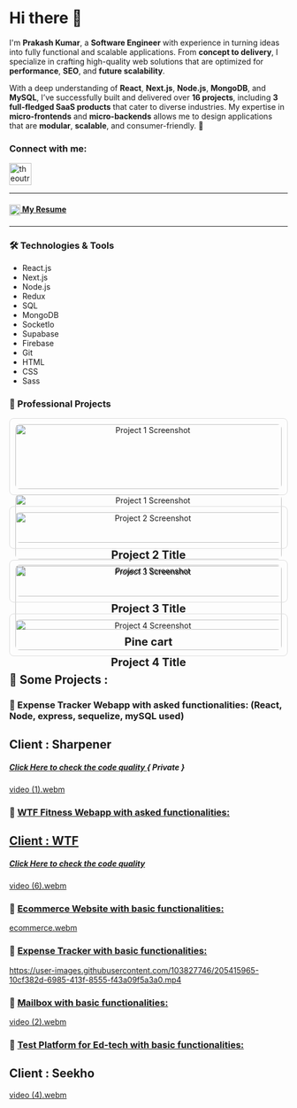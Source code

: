 # Hi there 👋  

I'm **Prakash Kumar**, a **Software Engineer** with experience in turning ideas into fully functional and scalable applications. From **concept to delivery**, I specialize in crafting high-quality web solutions that are optimized for **performance**, **SEO**, and **future scalability**.  

With a deep understanding of **React**, **Next.js**, **Node.js**, **MongoDB**, and **MySQL**, I’ve successfully built and delivered over **16 projects**, including **3 full-fledged SaaS products** that cater to diverse industries. My expertise in **micro-frontends** and **micro-backends** allows me to design applications that are **modular**, **scalable**, and consumer-friendly. 🚀  


<h3 align="left">Connect with me:</h3>
<p align="left">
  <a href="https://www.linkedin.com/in/prakash-kumar-mishra/" target="blank"><img align="center" src="https://upload.wikimedia.org/wikipedia/commons/thumb/8/81/LinkedIn_icon.svg/2048px-LinkedIn_icon.svg.png" alt="theoutrace" height="40" width="40" /></a>
</p>
<hr>
<p align="left">
<h4><a href="https://docs.google.com/document/d/1AVgCaRgWib4mZKEAkpJ0_aF8YWX1MWE-aPJ7QsQn__o/edit?usp=sharing" target="blank"><img align="center" src="https://cdn-icons-png.flaticon.com/512/1132/1132540.png" alt="prakashkumar_imw" height="20" width="20" /> My Resume </a></h4>
</p>

<hr>

### 🛠️ Technologies & Tools  

- React.js
- Next.js  
- Node.js  
- Redux  
- SQL  
- MongoDB
- SocketIo  
- Supabase  
- Firebase  
- Git  
- HTML  
- CSS  
- Sass

### 🚀 Professional Projects 

<div style="display: grid; grid-template-columns: repeat(auto-fit, minmax(300px, 1fr)); gap: 20px;">

  <!-- Project 1 -->
  <div style="border: 1px solid #ddd; border-radius: 8px; padding: 10px; text-align: center;">
    <a href="https://example.com/project-1" target="_blank" style="text-decoration: none; color: inherit;">
      <img src="https://prakashdevelops.netlify.app/_next/image?url=%2Fassets%2Fimages%2FpinecartMkt.png&w=828&q=75" alt="Project 1 Screenshot" style="width: 100%; border-radius: 8px; margin-bottom: 10px;" />
      <img src="https://prakashdevelops.netlify.app/_next/image?url=%2Fassets%2Fimages%2FpinecartFront.webp&w=828&q=75" alt="Project 1 Screenshot" style="width: 100%; border-radius: 8px; margin-bottom: 10px;" />
      <img src="https://prakashdevelops.netlify.app/_next/image?url=%2Fassets%2Fimages%2FpinecartDash.avif&w=828&q=75" alt="Project 1 Screenshot" style="width: 100%; border-radius: 8px; margin-bottom: 10px;" />
      <h3 style="margin: 0; font-size: 1.25rem;">Pine cart</h3>
    </a>
  </div>

  <!-- Project 2 -->
  <div style="border: 1px solid #ddd; border-radius: 8px; padding: 10px; text-align: center;">
    <a href="https://example.com/project-2" target="_blank" style="text-decoration: none; color: inherit;">
      <img src="https://via.placeholder.com/600x400" alt="Project 2 Screenshot" style="width: 100%; border-radius: 8px; margin-bottom: 10px;" />
      <h3 style="margin: 0; font-size: 1.25rem;">Project 2 Title</h3>
    </a>
  </div>

  <!-- Project 3 -->
  <div style="border: 1px solid #ddd; border-radius: 8px; padding: 10px; text-align: center;">
    <a href="https://example.com/project-3" target="_blank" style="text-decoration: none; color: inherit;">
      <img src="https://via.placeholder.com/600x400" alt="Project 3 Screenshot" style="width: 100%; border-radius: 8px; margin-bottom: 10px;" />
      <h3 style="margin: 0; font-size: 1.25rem;">Project 3 Title</h3>
    </a>
  </div>

  <!-- Project 4 -->
  <div style="border: 1px solid #ddd; border-radius: 8px; padding: 10px; text-align: center;">
    <a href="https://example.com/project-4" target="_blank" style="text-decoration: none; color: inherit;">
      <img src="https://via.placeholder.com/600x400" alt="Project 4 Screenshot" style="width: 100%; border-radius: 8px; margin-bottom: 10px;" />
      <h3 style="margin: 0; font-size: 1.25rem;">Project 4 Title</h3>
    </a>
  </div>
  
</div>


<h2>🚧 Some Projects : </h2>

<h3>🐾 Expense Tracker Webapp with asked functionalities: (React, Node, express, sequelize, mySQL used)</> </h3>
  <h2>Client : Sharpener</h2>
  <h5> <a href='https://github.com/Theoutrace/MERN-Expense-Tracker' target="_blank" > Click Here to check the code quality </a> { Private } </h5>

[video (1).webm](https://user-images.githubusercontent.com/103827746/216388048-0907b0b8-f321-4bf4-9f31-259b8573ede6.webm)


<h3>🐾 <a href='https://cozy-panda-d162bb.netlify.app' target="_blank">WTF Fitness Webapp with asked functionalities:</> </h3>
  <h2>Client : WTF</h2>
  <h5> <a href='https://github.com/Theoutrace/WTF-fitness-platform-' target="_blank" > Click Here to check the code quality </a></h5>

[video (6).webm](https://user-images.githubusercontent.com/103827746/210090487-eb052f0d-a767-4a6c-b414-84dbbf18d2a9.webm)


<h3>🐾 <a href='https://63a48985c1cc694ae5166206--frabjous-hamster-8015db.netlify.app/' target="_blank">Ecommerce Website with basic functionalities:</a> </h3>

[ecommerce.webm](https://user-images.githubusercontent.com/103827746/205415880-2e84a8c1-e54b-4b6e-a721-ceb9155f5423.webm)


<h3>🐾 <a href='https://bespoke-croissant-af0a06.netlify.app/'> Expense Tracker with basic functionalities: </a> </h3>


https://user-images.githubusercontent.com/103827746/205415965-10cf382d-6985-413f-8555-f43a09f5a3a0.mp4



<h3>🐾 <a href='https://cool-frangollo-2ece8b.netlify.app/'> Mailbox with basic functionalities: </a></h3>


[video (2).webm](https://user-images.githubusercontent.com/103827746/205416066-f9a7a94b-15d8-4a8d-a5c6-59d240c90f4d.webm)


<h3>🐾 <a href='https://63a3457dbc886544a0eee42b--darling-salamander-183c0f.netlify.app/' target="_blank">Test Platform for Ed-tech with basic functionalities:</a> </h3>
<h2>Client : Seekho</h2>
  
[video (4).webm](https://user-images.githubusercontent.com/103827746/208776349-7d5fec12-2c34-469d-81f8-abd4cbc5de80.webm)


